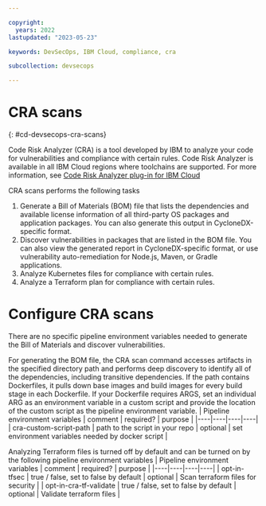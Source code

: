 ```yaml
---

copyright:
  years: 2022
lastupdated: "2023-05-23"

keywords: DevSecOps, IBM Cloud, compliance, cra

subcollection: devsecops

---
```


# CRA scans
{: #cd-devsecops-cra-scans}

Code Risk Analyzer (CRA) is a tool developed by IBM to analyze your code for vulnerabilities and compliance with certain rules. Code Risk Analyzer is available in all IBM Cloud regions where toolchains are supported. For more information, see [Code Risk Analyzer plug-in for IBM Cloud](https://cloud.ibm.com/docs/code-risk-analyzer-cli-plugin?topic=code-risk-analyzer-cli-plugin-cra-cli-plugin)

CRA scans performs the following tasks
1. Generate a Bill of Materials (BOM) file that lists the dependencies and available license information of all third-party OS packages and application packages. You can also generate this output in CycloneDX-specific format.
2. Discover vulnerabilities in packages that are listed in the BOM file. You can also view the generated report in CycloneDX-specific format, or use vulnerability auto-remediation for Node.js, Maven, or Gradle applications.
3. Analyze Kubernetes files for compliance with certain rules.
4. Analyze a Terraform plan for compliance with certain rules.

# Configure CRA scans
There are no specific pipeline environment variables needed to generate the Bill of Materials and discover vulnerabilities. 

For generating the BOM file, the CRA scan command accesses artifacts in the specified directory path and performs deep discovery to identify all of the dependencies, including transitive dependencies. If the path contains Dockerfiles, it pulls down base images and build images for every build stage in each Dockerfile. If your Dockerfile requires ARGS, set an individual ARG as an environment variable in a custom script and provide the location of the custom script as the pipeline environment variable.
| Pipeline environment variables | comment | required? | purpose |
|----|----|----|----|
| cra-custom-script-path | path to the script in your repo | optional | set environment variables needed by docker script |


Analyzing Terraform files is turned off by default and can be turned on by the following pipeline environment variables
| Pipeline environment variables | comment | required? | purpose |
|----|----|----|----|
| opt-in-tfsec | true / false, set to false by default | optional | Scan terraform files for security |
| opt-in-cra-tf-validate | true / false, set to false by default | optional | Validate terraform files |

